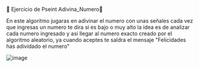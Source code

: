 🤔 Ejercicio de Pseint Adivina_Numero🤯

En este algoritmo jugaras en adivinar el numero con unas señales cada vez que ingresas un numero te dira si es bajo o muy alto la idea es de analizar cada numero ingresado y asi llegar al numero exacto creado por el algoritmo aleatorio, ya cuando aceptes te saldra el mensaje "Felicidades has adividado el numero" 

![image](https://github.com/user-attachments/assets/7e857734-8a79-49a5-9340-d71c8bb91886)
